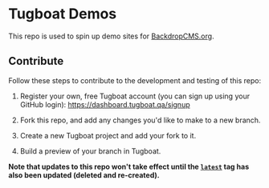 Tugboat Demos
=============

This repo is used to spin up demo sites for
[BackdropCMS.org](https://backdropcms.org/demo).

Contribute
----------

Follow these steps to contribute to the development and testing of this repo:

1. Register your own, free Tugboat account (you can sign up using your GitHub
   login): https://dashboard.tugboat.qa/signup

1. Fork this repo, and add any changes you'd like to make to a new branch.

1. Create a new Tugboat project and add your fork to it.

1. Build a preview of your branch in Tugboat.

**Note that updates to this repo won't take effect until the
[`latest`](https://github.com/backdrop-ops/tugboat-demos/releases/tag/latest)
tag has also been updated (deleted and re-created).**
